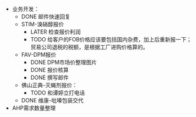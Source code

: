 - 业务开发：
	- DONE 邮件快速回复
	- STIM-溴硝醇报价
		- LATER 检查报价利润
		- TODO 给客户的FOB价格应该要包括国内杂费，加上后重新报一下；贸易公司退税的税额，是根据工厂进购价格算的。
	- FAV-DPM报价
		- DONE DPM市场价整理图片
		- DONE 报价核算
		- DONE 撰写邮件
	- 佛山正典-灭蝇剂报价：
		- TODO 和谭婷立打电话
	- DONE 维康-吡嗪包装交代
- AHP需求数量整理